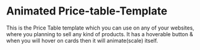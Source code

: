 # Animated Price-table-Template

This is the Price Table template which you can use on any of your websites, where you planning to sell any kind of products.
It has a hoverable button & when you will hover on cards then it will animate(scale) itself. 
